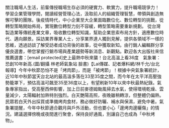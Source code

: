 關注職場人生活，前輩傳授職場生存必須的硬實力、軟實力，提升職場競爭力！
學習企業管理學問，閱讀經營管理心法，汲取前人的組織管理智慧，帶領與創造無懈可擊的團隊。後疫情時代，中小企業至大企業面臨數位化、數位轉型的挑戰，從轉型策略開始佈局，實現數位轉型力刻不容緩，轉型策略需要重新規劃。
從台灣製造業等傳統產業文章，吸收數位轉型知識，幫助企業思索布局方針，適應數位時代、邁向願景。採訪業界專業人士，分享業界達人獨到見解，提供各領域不一樣的思維，透過訪談了解受訪者成功背後的故事，從中獲取新知。由行銷人編輯群分享優良選書，帶您掌握行銷市場與產業趨勢等新消息、新觀點。歡迎各大出版社來信推薦選書：[email protected]史上最熱中秋來襲！台北高溫上看36度　氣象署：恐創10年新高.(圖/翻攝 林老師氣象站 臉書)【Lai傳媒、記者爆料網/林千允/台北報導】今年中秋節恐怕不是「烤肉節」，而是「被烤節」！根據中央氣象署統計，近10年中秋節當天台北站的最高溫多落在33至35度之間，而今年在太平洋高壓強勢籠罩下，預估高溫可飆至35至36度以上，有望刷新10年以來中秋最熱紀錄。氣象專家指出，受高壓西伸影響，加上日前麥德姆颱風掃去水氣，使得環境乾燥、雲量減少，太陽輻射加熱特別強烈。白天艷陽高照，夜晚雖稍轉涼，但整體仍偏熱。民眾若白天外出採買或準備烤肉食材，務必做好防曬、補水與保濕，避免中暑。氣象署提醒，今年中秋節適合觀月與戶外活動，但也要小心「邊烤肉邊曬傷」的情況。建議選擇傍晚或夜間進行聚會，保持良好通風，別讓自己也成為「中秋烤物」。